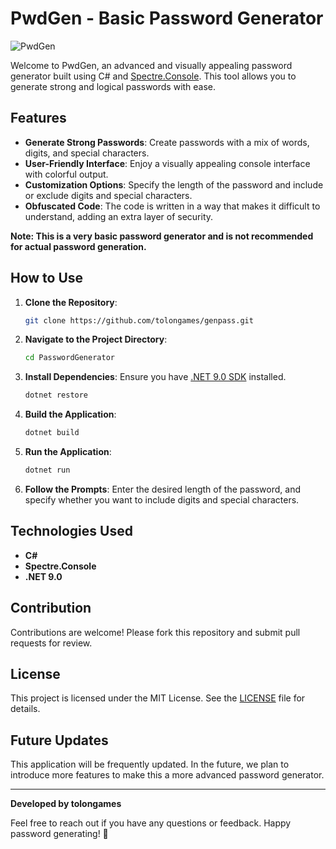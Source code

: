# PwdGen - Basic Password Generator

![PwdGen](https://img.shields.io/badge/Password-Generator-blue.svg)

Welcome to PwdGen, an advanced and visually appealing password generator built using C# and [Spectre.Console](https://spectreconsole.net/). This tool allows you to generate strong and logical passwords with ease.

## Features

- **Generate Strong Passwords**: Create passwords with a mix of words, digits, and special characters.
- **User-Friendly Interface**: Enjoy a visually appealing console interface with colorful output.
- **Customization Options**: Specify the length of the password and include or exclude digits and special characters.
- **Obfuscated Code**: The code is written in a way that makes it difficult to understand, adding an extra layer of security.

**Note: This is a very basic password generator and is not recommended for actual password generation.**

## How to Use

1. **Clone the Repository**:
    ```sh
    git clone https://github.com/tolongames/genpass.git
    ```

2. **Navigate to the Project Directory**:
    ```sh
    cd PasswordGenerator
    ```

3. **Install Dependencies**:
    Ensure you have [.NET 9.0 SDK](https://dotnet.microsoft.com/download) installed.
    ```sh
    dotnet restore
    ```

4. **Build the Application**:
    ```sh
    dotnet build
    ```

5. **Run the Application**:
    ```sh
    dotnet run
    ```

6. **Follow the Prompts**:
    Enter the desired length of the password, and specify whether you want to include digits and special characters.

## Technologies Used

- **C#**
- **Spectre.Console**
- **.NET 9.0**

## Contribution

Contributions are welcome! Please fork this repository and submit pull requests for review.

## License

This project is licensed under the MIT License. See the [LICENSE](LICENSE) file for details.

## Future Updates

This application will be frequently updated. In the future, we plan to introduce more features to make this a more advanced password generator.

---

**Developed by tolongames**

Feel free to reach out if you have any questions or feedback. Happy password generating! 🚀
